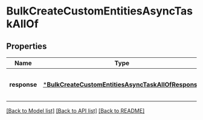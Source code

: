 # BulkCreateCustomEntitiesAsyncTaskAllOf


## Properties
Name | Type | Description | Notes
------------ | ------------- | ------------- | -------------
**response** | [***BulkCreateCustomEntitiesAsyncTaskAllOfResponse**](BulkCreateCustomEntitiesAsyncTaskAllOfResponse.md) |  | [optional] [default to nothing]


[[Back to Model list]](../README.md#models) [[Back to API list]](../README.md#api-endpoints) [[Back to README]](../README.md)


